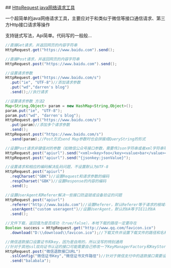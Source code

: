 ## [HttpRequest java网络请求工具](http://code.darren.work/java_HttpRequest/)

一个超简单的java网络请求工具，主要应对于和类似于微信等接口通信请求、第三方Http接口请求等操作

支持链式写法，Api简单。代码写的一般般...

```java
//直接Get请求，并返回网页的内容字符串
HttpRequest.get("https://www.baidu.com").send();
```

```java
//直接Post请求，并返回网页的内容字符串
HttpRequest.post("https://www.baidu.com").send();
```

```java
//设置请求参数
HttpRequest.get("https://www.baidu.com/s")
  .put("ie", "UTF-8")//添加请求参数
  .put("wd","darren's blog")
  .send();//执行请求
```

```java
//设置请求参数 方法2
Map<String,Object> param = new HashMap<String,Object>();
param.put("ie", "UTF-8");
param.put("wd", "darren's blog");
HttpRequest.get("https://www.baidu.com/s")
  .put(param)//添加多个请求参数
  .send();
HttpRequest.post("https://www.baidu.com/s")
  .send(param);//Post方式send Map参数时也会拼接成QueryString的形式
```

```java
//设置Post请求非键值对的参数（如微信公众号接口参数，需要传Json字符串或者xml字符串等）
HttpRequest.post("apiurl").send("<xml><key>foo</key><value>bar</value></xml>");
HttpRequest.post("apiurl").send("{jsonkey:jsonValue}");
```

```java
//设置请求和相应的编码解决乱码问题，不设置默认为UTF-8
HttpRequest.post("apiurl")
  .reqCharset("GBK")//设置Request和请求参数的编码
  .respCharset("GBK")//设置Response的内容的编码
  .send();
```

```java
//设置UserAgent和Referer解决一些接口防盗链或设备验证的问题
HttpRequest.post("apiurl")
  .referer("http://www.baidu.com")//设置Referer，默认Referer等于请求的根域名
  .userAgent("custom useragent")//设置UserAgent，默认的UA等于IE11的UA
  .send();
```

```java
//文件下载，返回值为是否成功（true/false），本地下载的路径一定要存在
Boolean success = HttpRequest.get("http://www.qq.com/favicon.ico")
  .download("D:\\download\\favicon.ico");//下载文件并设置下载文件的路径和名称
```

```java
//微信退款接口设置证书和key，因为是自用的，所以没写的特别通用
//针对于其他ssl双向证书认证的接口可能需要自己修改一下KeyManagerFactory和KeyStore部分的代码
HttpRequest.post("微信退款接口URL")
  .sslConfig("微信证书Key","微信证书文件路径")//针对于微信支付中的退款接口需要设置双向SSL证书认证的
  .send("balabala");
```

